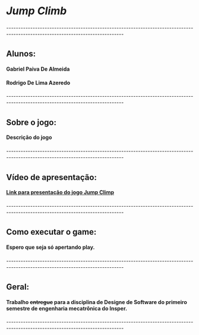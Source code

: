# **_Jump Climb_**

###### -------------------------------------------------------------------------------------------------------------------------------

## Alunos:

#### Gabriel Paiva De Almeida

#### Rodrigo De Lima Azeredo

###### -------------------------------------------------------------------------------------------------------------------------------

## Sobre o jogo:

#### Descrição do jogo

###### -------------------------------------------------------------------------------------------------------------------------------

## Vídeo de apresentação:

#### [Link para presentação do jogo Jump Climp](https://www.instagram.com/gabrielalmeida._/?hl=pt-br)

###### -------------------------------------------------------------------------------------------------------------------------------

## Como executar o game:

#### Espero que seja só apertando play.

###### -------------------------------------------------------------------------------------------------------------------------------

## Geral:

#### Trabalho ~~entregue~~ para a disciplina de Designe de Software do primeiro semestre de engenharia mecatrônica do Insper.

###### -------------------------------------------------------------------------------------------------------------------------------
